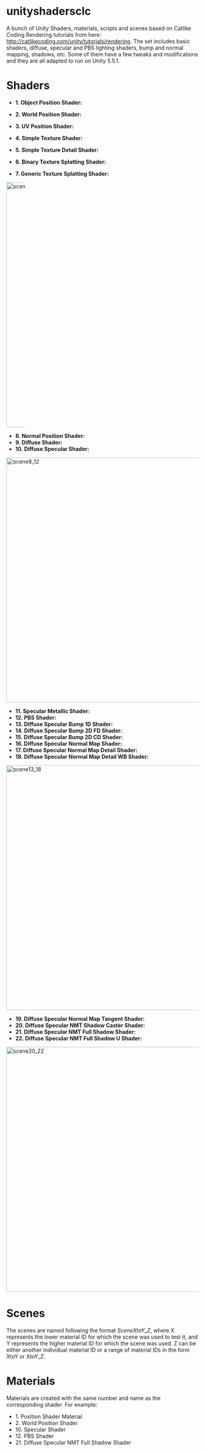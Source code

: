 # unityshadersclc
A bunch of Unity Shaders, materials, scripts and scenes based on Catlike Coding Rendering tutorials from here: http://catlikecoding.com/unity/tutorials/rendering. The set includes basic shaders, diffuse, specular and PBS lighting shaders, bump and normal mapping, shadows, etc. Some of them have a few tweaks and modifications and they are all adapted to run on Unity 5.5.1.

# Shaders

* <span></span>**1. Object Position Shader:**
* <span></span>**2. World Position Shader:**
* <span></span>**3. UV Position Shader:**
* <span></span>**4. Simple Texture Shader:**
* <span></span>**5. Simple Texture Detail Shader:**
* <span></span>**6. Binary Texture Splatting Shader:**

* <span></span>**7. Generic Texture Splatting Shader:**

<img src="https://user-images.githubusercontent.com/5633645/33518743-44c2e90c-d779-11e7-8ef7-c0ab0cee8220.png" alt="scene17" style="max-width:10%" width="640" heigth="480">

* <span></span>**8. Normal Position Shader:**
* <span></span>**9. Diffuse Shader:**
* <span></span>**10. Diffuse Specular Shader:**

<img src="https://user-images.githubusercontent.com/5633645/33520296-e0e0e09c-d796-11e7-92ff-71bc0f495ad1.png" alt="scene8_12" style="max-width:100%" width="640" heigth="480">

* <span></span>**11. Specular Metallic Shader:**
* <span></span>**12. PBS Shader:**
* <span></span>**13. Diffuse Specular Bump 1D Shader:**
* <span></span>**14. Diffuse Specular Bump 2D FD Shader:**
* <span></span>**15. Diffuse Specular Bump 2D CD Shader:**
* <span></span>**16. Diffuse Specular Normal Map Shader:**
* <span></span>**17. Diffuse Specular Normal Map Detail Shader:**
* <span></span>**18. Diffuse Specular Normal Map Detail WB Shader:**

<img src="https://user-images.githubusercontent.com/5633645/33518764-8e395f58-d779-11e7-9d19-a41c2a2ef534.png" alt="scene13_18" style="max-width:100%" width="640" heigth="480">

* <span></span>**19. Diffuse Specular Normal Map Tangent Shader:**
* <span></span>**20. Diffuse Specular NMT Shadow Caster Shader:**
* <span></span>**21. Diffuse Specular NMT Full Shadow Shader:**
* <span></span>**22. Diffuse Specular NMT Full Shadow U Shader:**

<img src="https://user-images.githubusercontent.com/5633645/33520298-ed8c6e24-d796-11e7-8fbe-8ae0c8c3d851.png" alt="scene20_22" style="max-width:100%" width="640" heigth="480">

# Scenes
The scenes are named following the format *SceneXtoY_Z*, where X represents the lower material ID for which the scene was used to test it, and Y represents the higher material ID for which the scene was used. Z can be either another individual material ID or a range of material IDs in the form XtoY or XtoY_Z.

# Materials
Materials are created with the same number and name as the corresponding shader. For example:

* <span></span>1. Position Shader Material
* <span></span>2. World Position Shader
* <span></span>10. Specular Shader
* <span></span>12. PBS Shader
* <span></span>21. Diffuse Specular NMT Full Shadow Shader
